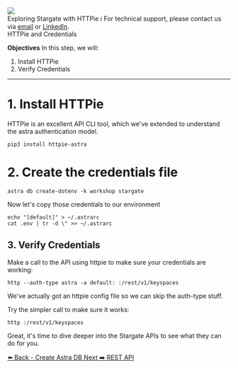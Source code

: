 <!-- TOP -->
<div class="top">
  <img src="https://datastax-academy.github.io/katapod-shared-assets/images/ds-academy-logo.svg" />
  <div class="scenario-title-section">
    <span class="scenario-title">Exploring Stargate with HTTPie</span>
    <span class="scenario-subtitle">ℹ️ For technical support, please contact us via <a href="mailto:kirsten.hunter@datastax.com">email</a> or <a href="https://linkedin.com/in/synedra">LinkedIn</a>.</span>
  </div>
</div>

<div class="step-title">HTTPie and Credentials</div>

**Objectives**
In this step, we will:
1. Install HTTPie
2. Verify Credentials

---

# 1. Install HTTPie
HTTPie is an excellent API CLI tool, which we've extended to understand the astra authentication model.  

```
pip3 install httpie-astra
```

# 2. Create the credentials file

```
astra db create-dotenv -k workshop stargate
```

Now let's copy those credentials to our environment

```
echo "[default]" > ~/.astrarc
cat .env | tr -d \" >> ~/.astrarc
```

## 3. Verify Credentials

Make a call to the API using httpie to make sure your credentials are working:

```
http --auth-type astra -a default: :/rest/v1/keyspaces
```

We've actually got an httpie config file so we can skip the auth-type stuff.

Try the simpler call to make sure it works:

```
http :/rest/v1/keyspaces
```

Great, it's time to dive deeper into the Stargate APIs to see what they can do for you.

<!-- NAVIGATION -->
<div id="navigation-bottom" class="navigation-bottom">
 <a href='command:katapod.loadPage?[{"step":"step1"}]'
   class="btn btn-dark navigation-bottom-left">⬅️ Back - Create Astra DB
 </a>
 <a href='command:katapod.loadPage?[{"step":"step3"}]'
    class="btn btn-dark navigation-bottom-right">Next ➡️ REST API
  </a>
</div>
